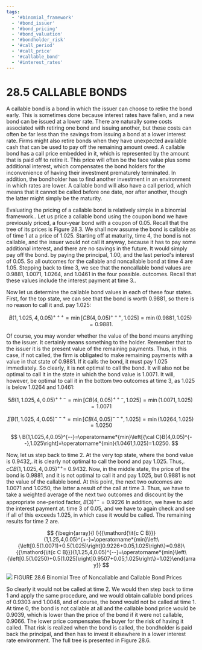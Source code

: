 ```yaml
---
tags:
  - '#binomial_framework'
  - '#bond_issuer'
  - '#bond_pricing'
  - '#bond_valuation'
  - '#bondholder_risk'
  - '#call_period'
  - '#call_price'
  - '#callable_bond'
  - '#interest_rates'
---
```

# 28.5 CALLABLE BONDS

A callable bond is a bond in which the issuer can choose to retire the bond early. This is sometimes done because interest rates have fallen, and a new bond can be issued at a lower rate. There are naturally some costs associated with retiring one bond and issuing another, but these costs can often be far less than the savings from issuing a bond at a lower interest rate. Firms might also retire bonds when they have unexpected available cash that can be used to pay off the remaining amount owed. A callable bond has a call price embedded in it, which is represented by the amount that is paid off to retire it. This price will often be the face value plus some additional interest, which compensates the bond holders for the inconvenience of having their investment prematurely terminated. In addition, the bondholder has to find another investment in an environment in which rates are lower. A callable bond will also have a call period, which means that it cannot be called before one date, nor after another, though the latter might simply be the maturity.

Evaluating the pricing of a callable bond is relatively simple in a binomial framework.. Let us price a callable bond using the coupon bond we have previously priced, a four-year bond with a coupon of 0.05. Recall that the tree of its prices is Figure 28.3. We shall now assume the bond is callable as of time 1 at a price of 1.025. Starting off at maturity, time 4, the bond is not callable, and the issuer would not call it anyway, because it has to pay some additional interest, and there are no savings in the future. It would simply pay off the bond. by paying the principal, 1.00, and the last period's interest of 0.05. So all outcomes for the callable and noncallable bond at time 4 are 1.05. Stepping back to time 3, we see that the noncallable bond values are 0.9881, 1.0071, 1.0264, and 1.0461 in the four possible. outcomes. Recall that these values include the interest payment at time 3..

Now let us determine the callable bond values in each of these four states. First, for the top state, we can see that the bond is worth 0.9881, so there is no reason to call it and. pay 1.025:

$$
B(1,1.025,4,0.05)^{+++}=\operatorname*{min}\left[C B(4,0.05)^{+++},1.025\right]=\operatorname*{min}(0.9881,1.025)=0.9881.
$$

Of course, you may wonder whether the value of the bond means anything to the issuer. It certainly means something to the holder. Remember that to the issuer it is the present value of the remaining payments. Thus, in this case, if not called, the firm is obligated to make remaining payments with a value in that state of 0.9881. If it calls the bond, it must pay 1.025 immediately. So clearly, it is not optimal to call the bond. It will also not be optimal to call it in the state in which the bond value is 1.0071. It will, however, be optimal to call it in the bottom two outcomes at time 3, as 1.025 is below 1.0264 and 1.0461:

$$
5B(1,1.025,4,0.05)^{++-}=\operatorname*{min}\left[C B(4,0.05)^{++-},1.025\right]=\operatorname*{min}(1.0071,1.025)=1.0071
$$

$$
\Sigma B(1,1.025,4,0.05)^{--+}=\operatorname*{min}\left[C B(4,0.05)^{--+},1.025\right]=\operatorname*{min}(1.0264,1.025)=1.0250
$$

$$
\ B(1,1.025,4,0.05)^{--}=\operatorname*{min}\left[{\cal C}B(4,0.05)^{--},1.025\right]=\operatorname*{min}(1.0461,1.025)=1.0250.
$$

Now, let us step back to time 2. At the very top state, where the bond value is 0.9432,. it is clearly not optimal to call the bond and pay 1.025. Thus,. $c C B(1,1.025,4,0.05)^{++}=$ 0.9432. Now, in the middle state, the price of the bond is 0.9881, and it is not optimal to call it and pay 1.025, but 0.9881 is not the value of the callable bond. At this point, the next two outcomes are 1.0071 and 1.0250, the latter a result of the call at time 3. Thus, we have to take a weighted average of the next two outcomes and discount by the appropriate one-period factor, $B(3)^{+-}=0.9226$ In addition, we have to add the interest payment at. time 3 of 0.05, and we have to again check and see if all of this exceeds 1.025, in which case it would be called. The remaining results for time 2 are.

$$
{\begin{array}{l l}{{\mathord{\it{c C B}}}(1,1.25,4,0.05)^{+-}=\operatorname*{min}\left\{\left[0.5(1.0071)+0.5(1.025)\right]0.9226+0.05,1.025\right\}=0.98}\ {{\mathord{\it{c C B}}}(1,1.25,4,0.05)^{--}=\operatorname*{min}\left\{\left[0.5(1.0250)+0.5(1.025)\right]0.9507+0.05,1.025\right\}=1.02}\end{array}}
$$

![](images/44941448d2a3ddb15ab8368767434c856310c7851b96b46b52737bf71e8fa34f.jpg)
FIGURE 28.6 Binomial Tree of Noncallable and Callable Bond Prices

So clearly it would not be called at time 2. We would then step back to time 1 and apply the same procedure, and we would obtain callable bond prices of 0.9303 and 1.0048, and of course, the bond would not be called at time 1. At time 0, the bond is not callable at all and the callable bond price would be 0.9039, which is lower than the price of the bond if it were not callable, 0.9066. The lower price compensates the buyer for the risk of having it called. That risk is realized when the bond is called, the bondholder is paid back the principal, and then has to invest it elsewhere in a lower interest rate environment. The full tree is presented in Figure 28.6.
